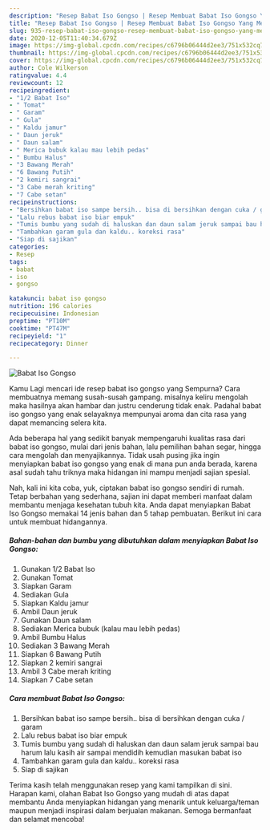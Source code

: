 ```yaml
---
description: "Resep Babat Iso Gongso | Resep Membuat Babat Iso Gongso Yang Menggugah Selera"
title: "Resep Babat Iso Gongso | Resep Membuat Babat Iso Gongso Yang Menggugah Selera"
slug: 935-resep-babat-iso-gongso-resep-membuat-babat-iso-gongso-yang-menggugah-selera
date: 2020-12-05T11:40:34.679Z
image: https://img-global.cpcdn.com/recipes/c6796b06444d2ee3/751x532cq70/babat-iso-gongso-foto-resep-utama.jpg
thumbnail: https://img-global.cpcdn.com/recipes/c6796b06444d2ee3/751x532cq70/babat-iso-gongso-foto-resep-utama.jpg
cover: https://img-global.cpcdn.com/recipes/c6796b06444d2ee3/751x532cq70/babat-iso-gongso-foto-resep-utama.jpg
author: Cole Wilkerson
ratingvalue: 4.4
reviewcount: 12
recipeingredient:
- "1/2 Babat Iso"
- " Tomat"
- " Garam"
- " Gula"
- " Kaldu jamur"
- " Daun jeruk"
- " Daun salam"
- " Merica bubuk kalau mau lebih pedas"
- " Bumbu Halus"
- "3 Bawang Merah"
- "6 Bawang Putih"
- "2 kemiri sangrai"
- "3 Cabe merah kriting"
- "7 Cabe setan"
recipeinstructions:
- "Bersihkan babat iso sampe bersih.. bisa di bersihkan dengan cuka / garam"
- "Lalu rebus babat iso biar empuk"
- "Tumis bumbu yang sudah di haluskan dan daun salam jeruk sampai bau harum lalu kasih air sampai mendidih kemudian masukan babat iso"
- "Tambahkan garam gula dan kaldu.. koreksi rasa"
- "Siap di sajikan"
categories:
- Resep
tags:
- babat
- iso
- gongso

katakunci: babat iso gongso 
nutrition: 196 calories
recipecuisine: Indonesian
preptime: "PT10M"
cooktime: "PT47M"
recipeyield: "1"
recipecategory: Dinner

---
```



![Babat Iso Gongso](https://img-global.cpcdn.com/recipes/c6796b06444d2ee3/751x532cq70/babat-iso-gongso-foto-resep-utama.jpg)

Kamu Lagi mencari ide resep babat iso gongso yang Sempurna? Cara membuatnya memang susah-susah gampang. misalnya keliru mengolah maka hasilnya akan hambar dan justru cenderung tidak enak. Padahal babat iso gongso yang enak selayaknya mempunyai aroma dan cita rasa yang dapat memancing selera kita.

Ada beberapa hal yang sedikit banyak mempengaruhi kualitas rasa dari babat iso gongso, mulai dari jenis bahan, lalu pemilihan bahan segar, hingga cara mengolah dan menyajikannya. Tidak usah pusing jika ingin menyiapkan babat iso gongso yang enak di mana pun anda berada, karena asal sudah tahu triknya maka hidangan ini mampu menjadi sajian spesial.




Nah, kali ini kita coba, yuk, ciptakan babat iso gongso sendiri di rumah. Tetap berbahan yang sederhana, sajian ini dapat memberi manfaat dalam membantu menjaga kesehatan tubuh kita. Anda dapat menyiapkan Babat Iso Gongso memakai 14 jenis bahan dan 5 tahap pembuatan. Berikut ini cara untuk membuat hidangannya.

<!--inarticleads1-->

##### Bahan-bahan dan bumbu yang dibutuhkan dalam menyiapkan Babat Iso Gongso:

1. Gunakan 1/2 Babat Iso
1. Gunakan  Tomat
1. Siapkan  Garam
1. Sediakan  Gula
1. Siapkan  Kaldu jamur
1. Ambil  Daun jeruk
1. Gunakan  Daun salam
1. Sediakan  Merica bubuk (kalau mau lebih pedas)
1. Ambil  Bumbu Halus
1. Sediakan 3 Bawang Merah
1. Siapkan 6 Bawang Putih
1. Siapkan 2 kemiri sangrai
1. Ambil 3 Cabe merah kriting
1. Siapkan 7 Cabe setan




<!--inarticleads2-->

##### Cara membuat Babat Iso Gongso:

1. Bersihkan babat iso sampe bersih.. bisa di bersihkan dengan cuka / garam
1. Lalu rebus babat iso biar empuk
1. Tumis bumbu yang sudah di haluskan dan daun salam jeruk sampai bau harum lalu kasih air sampai mendidih kemudian masukan babat iso
1. Tambahkan garam gula dan kaldu.. koreksi rasa
1. Siap di sajikan




Terima kasih telah menggunakan resep yang kami tampilkan di sini. Harapan kami, olahan Babat Iso Gongso yang mudah di atas dapat membantu Anda menyiapkan hidangan yang menarik untuk keluarga/teman maupun menjadi inspirasi dalam berjualan makanan. Semoga bermanfaat dan selamat mencoba!
